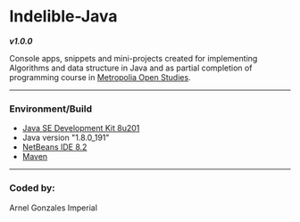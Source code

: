 # Indelible-Java

***v1.0.0***

Console apps, snippets and mini-projects created for implementing Algorithms and data structure in Java and as partial completion of programming course in [Metropolia Open Studies](http://opendata.metropolia.fi/koulutushaku/search.php#result-87388).

---

### Environment/Build
* [Java SE Development Kit 8u201](https://www.oracle.com/technetwork/java/javase/downloads/jdk8-downloads-2133151.html)
* Java version "1.8.0_191"
* [NetBeans IDE 8.2](https://netbeans.org/)
* [Maven](https://maven.apache.org/)
---

### Coded by:
Arnel Gonzales Imperial
